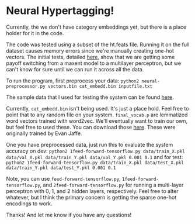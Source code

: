 # Neural Hypertagging!

Currently, the we don't have category embeddings yet, but there is a place holder for it in the code. 

The code was tested using a subset of the ht.feats file. Running it on the full dataset causes memory errors since we're manually creating one-hot vectors. The initial tests, detailed [here](http://ling.osu.edu/~king/hypertagging.pdf), show that we are getting some payoff switching from a maxent model to a multilayer perceptron, but we can't know for sure until we can run it across all the data.

To run the program, first preprocess your data:
`python2 neural-preprocessor.py vectors.bin cat_embedd.bin inputfile.txt`

The sample data that I used for testing the system can be found [here](http://ling.osu.edu/~king/hypertagger/data).

Currently, `cat_embedd.bin` isn't being used. It's just a place hold. Feel free to point that to any random file on your system. `final_vocab.p` are lemmatized word vectors trained with word2vec. We'll eventually want to train our own, but feel free to used these. You can download those [here](http://ling.osu.edu/~king/hypertagger/final_vocab.p). These were originally trained by Evan Jaffe.

One you have preprocessed data, just run this to evaluate the system accuracy on dev:
`python2 1feed-forward-tensorflow.py data/train_X.pkl data/val_X.pkl data/train_Y.pkl data/val_Y.pkl 0.001 0.1`
and for test:
`python2 1feed-forward-tensorflow.py data/train_X.pkl data/test_X.pkl data/train_Y.pkl data/test_Y.pkl 0.001 0.1`

Note, you can use `feed-forward-tensorflow.py`, `1feed-forward-tensorflow.py`, and `2feed-forward-tensorflow.py` for running a multi-layer perceptron with 0, 1, and 2 hidden layers, respectively. Feel free to alter whatever, but I think the primary concern is getting the sparse one-hot encodings to work.

Thanks! And let me know if you have any questions!
